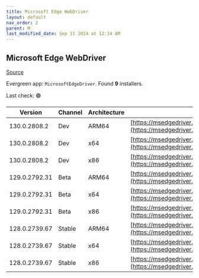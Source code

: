 ```yaml
---
title: Microsoft Edge WebDriver
layout: default
nav_order: 2
parent: M
last_modified_date: Sep 11 2024 at 12:34 AM
---
```


## Microsoft Edge WebDriver

[Source](https://www.microsoft.com/edge)

Evergreen app: `MicrosoftEdgeDriver`. Found **9** installers.

Last check: 🟢

| Version       | Channel | Architecture | URI                                                                                                                                            |
| ------------- | ------- | ------------ | ---------------------------------------------------------------------------------------------------------------------------------------------- |
| 130.0.2808.2  | Dev     | ARM64        | [https://msedgedriver.azureedge.net/130.0.2808.2/edgedriver_arm64.zip](https://msedgedriver.azureedge.net/130.0.2808.2/edgedriver_arm64.zip)   |
| 130.0.2808.2  | Dev     | x64          | [https://msedgedriver.azureedge.net/130.0.2808.2/edgedriver_win64.zip](https://msedgedriver.azureedge.net/130.0.2808.2/edgedriver_win64.zip)   |
| 130.0.2808.2  | Dev     | x86          | [https://msedgedriver.azureedge.net/130.0.2808.2/edgedriver_win32.zip](https://msedgedriver.azureedge.net/130.0.2808.2/edgedriver_win32.zip)   |
| 129.0.2792.31 | Beta    | ARM64        | [https://msedgedriver.azureedge.net/129.0.2792.31/edgedriver_arm64.zip](https://msedgedriver.azureedge.net/129.0.2792.31/edgedriver_arm64.zip) |
| 129.0.2792.31 | Beta    | x64          | [https://msedgedriver.azureedge.net/129.0.2792.31/edgedriver_win64.zip](https://msedgedriver.azureedge.net/129.0.2792.31/edgedriver_win64.zip) |
| 129.0.2792.31 | Beta    | x86          | [https://msedgedriver.azureedge.net/129.0.2792.31/edgedriver_win32.zip](https://msedgedriver.azureedge.net/129.0.2792.31/edgedriver_win32.zip) |
| 128.0.2739.67 | Stable  | ARM64        | [https://msedgedriver.azureedge.net/128.0.2739.67/edgedriver_arm64.zip](https://msedgedriver.azureedge.net/128.0.2739.67/edgedriver_arm64.zip) |
| 128.0.2739.67 | Stable  | x64          | [https://msedgedriver.azureedge.net/128.0.2739.67/edgedriver_win64.zip](https://msedgedriver.azureedge.net/128.0.2739.67/edgedriver_win64.zip) |
| 128.0.2739.67 | Stable  | x86          | [https://msedgedriver.azureedge.net/128.0.2739.67/edgedriver_win32.zip](https://msedgedriver.azureedge.net/128.0.2739.67/edgedriver_win32.zip) |
